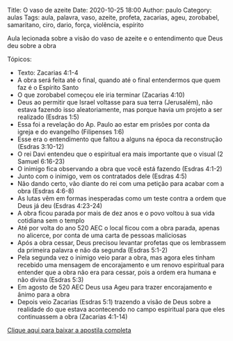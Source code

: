 Title: O vaso de azeite
Date: 2020-10-25 18:00
Author: paulo
Category: aulas
Tags: aula, palavra, vaso, azeite, profeta, zacarias, ageu, zorobabel, samaritano, ciro, dario, força, violência, espírito

Aula lecionada sobre a visão do vaso de azeite e o entendimento que Deus deu sobre a obra

Tópicos:

- Texto: Zacarias 4:1-4
- A obra será feita até o final, quando até o final entendermos que quem faz é o Espírito Santo
- O que zorobabel começou ele iria terminar (Zacarias 4:10)
- Deus ao permitir que Israel voltasse para sua terra (Jerusalém), não estava fazendo isso aleatoriamente, mas porque havia um projeto a ser realizado (Esdras 1:5)
- Essa foi a revelação do Ap. Paulo ao estar em prisões por conta da igreja e do evangelho (Filipenses 1:6)
- Esse era o entendimento que faltou a alguns na época da reconstrução (Esdras 3:10-12)
- O rei Davi entendeu que o espiritual era mais importante que o visual (2 Samuel 6:16-23)
- O inimigo fica observando a obra que você está fazendo (Esdras 4:1-2)
- Junto com o inimigo, vem os contratados dele (Esdras 4:5)
- Não dando certo, vão diante do rei com uma petição para acabar com a obra (Esdras 4:6-8)
- As lutas vêm em formas inesperadas como um teste contra a ordem que Deus já deu (Esdras 4:23-24)
- A obra ficou parada por mais de dez anos e o povo voltou à sua vida cotidiana sem o templo
- Até por volta do ano 520 AEC o local ficou com a obra parada, apenas no alicerce, por conta de uma carta de pessoas maliciosas
- Após a obra cessar, Deus precisou levantar profetas que os lembrassem da primeira palavra e não da segunda (Esdras 5:1-2)
- Pela segunda vez o inimigo veio parar a obra, mas agora eles tinham recebido uma mensagem de encorajamento e um renovo espiritual para entender que a obra não era para cessar, pois a ordem era humana e não divina (Esdras 5:3)
- Em agosto de 520 AEC Deus usa Ageu para trazer encorajamento e ânimo para a obra
- Depois veio Zacarias (Esdras 5:1) trazendo a visão de Deus sobre a realidade do que estava acontecendo no campo espiritual para que eles continuassem a obra (Zacarias 4:1-14)


[Clique aqui para baixar a apostila completa](https://www.dropbox.com/s/vqezxj4sc57cgg6/Aula%20EBD%20-%20O%20vaso%20de%20azeite%20-%2025_10_2020.pdf?dl=1)
